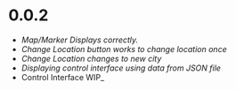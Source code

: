 # 0.0.2

- _Map/Marker Displays correctly._
- _Change Location button works to change location once_
- _Change Location changes to new city_
- _Displaying control interface using data from JSON file_
- Control Interface WIP\_
